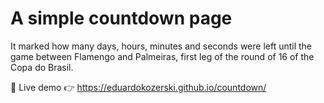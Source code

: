 # A simple countdown page
It marked how many days, hours, minutes and seconds were left until the game between Flamengo and Palmeiras, first leg of the round of 16 of the Copa do Brasil.

🔴 Live demo 👉 https://eduardokozerski.github.io/countdown/
